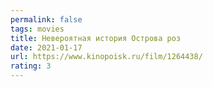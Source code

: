 ```yaml
---
permalink: false
tags: movies
title: Невероятная история Острова роз
date: 2021-01-17
url: https://www.kinopoisk.ru/film/1264438/
rating: 3
---
```

